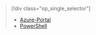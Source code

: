 > [!div class="op_single_selector"]
> * [Azure-Portal](../articles/devtest-lab/devtest-lab-create-template.md)
> * [PowerShell](../articles/devtest-lab/devtest-lab-create-custom-image-from-vhd-using-powershell.md)
